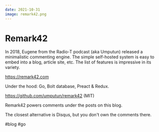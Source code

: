 ```yaml
---
date: 2021-10-31
image: remark42.png
---
```


# Remark42

In 2018, Eugene from the Radio-T podcast (aka Umputun) released a minimalistic
commenting engine. The simple self-hosted system is easy to embed
into a blog, article site, etc. The list of features is impressive in its variety.

https://remark42.com

Under the hood: Go, Bolt database, Preact & Redux.

https://github.com/umputun/remark42 (MIT)

Remark42 powers comments under the posts on this blog.

The closest alternative is Disqus, but you don't own the comments there.

#blog #go
